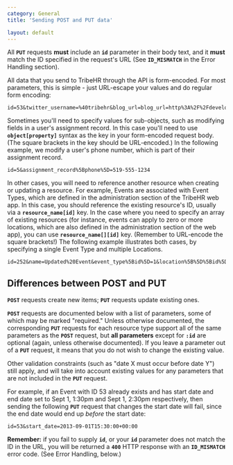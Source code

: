 ```yaml
---
category: General
title: 'Sending POST and PUT data'

layout: default
---
```



All **`PUT`** requests **must** include an **`id`** parameter in their body text, and it **must** match
the ID specified in the request's URL (See **`ID_MISMATCH`** in the Error Handling section).

All data that you send to TribeHR through the API is form-encoded. For most parameters, this is simple -
just URL-escape your values and do regular form encoding:

```PUT /users/53.json
id=53&twitter_username=%40tribehr&blog_url=blog_url=http%3A%2F%2Fdevelopers.tribehr.com
```
Sometimes you'll need to specify values for sub-objects, such as modifying fields in a user's assignment
record. In this case you'll need to use **`object[property]`** syntax as the key in your form-encoded request
body. (The square brackets in the key should be URL-encoded.) In the following example, we modify a user's phone number, which is part of their assignment record.

```PUT /users/5.json
id=5&assignment_record%5Bphone%5D=519-555-1234
```
In other cases, you will need to reference another resource when creating or updating a resource. For example,
Events are associated with Event Types, which are defined in the administration section of the TribeHR web
app. In this case, you should reference the existing resource's ID, usually via a **`resource_name[id]`** key. 
In the case where you need to specify an array of existing resources (for instance, events can apply to
zero or more locations, which are also defined in the administration section of the web app), you can 
use **`resource_name[][id]`** key. (Remember to URL-encode the square brackets!) The following example illustrates
both cases, by specifying a single Event Type and multiple Locations.

```PUT /events/252.json
id=252&name=Updated%20Event&event_type%5Bid%5D=1&location%5B%5D%5Bid%5D=1&location%5B%5D%5Bid%5D=7
```

## Differences between POST and PUT

**`POST`** requests create new items; **`PUT`** requests update existing ones.

**`POST`** requests are documented below with a list of parameters, some of which may be marked "required."
Unless otherwise documented, the corresponding **`PUT`** requests for each resource type support all of the
same parameters as the **`POST`** request, but **all parameters** except for **`:id`** are optional (again, unless
otherwise documented). If you leave a parameter out of a **`PUT`** request, it means that you do not wish to
change the existing value.

Other validation constraints (such as "date X must occur before date Y") still apply, and will take into
account existing values for any parameters that are not included in the **`PUT`** request.

For example, if an Event with ID 53 already exists and has start date and end date set to Sept 1, 1:30pm
and Sept 1, 2:30pm respectively, then sending the following **`PUT`** request that changes the start date will
fail, since the end date would end up *before* the start date:

```PUT /events/53.json
id=53&start_date=2013-09-01T15:30:00+00:00
```

**Remember:** if you fail to supply **`id`**, or your **`id`** parameter does not match the ID in the URL, you 
will be returned a **`400`** HTTP response with an **`ID_MISMATCH`** error code. (See Error Handling, below.)
